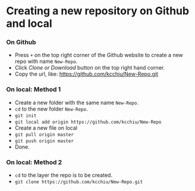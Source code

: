 # Creating a new repository on Github and local
### On Github
- Press `+` on the top right corner of the Github website to create a new repo with name `New-Repo`.
- Click *Clone or Download* button on the top right hand corner.
- Copy the url, like: https://github.com/kcchiu/New-Repo.git

### On local: Method 1
- Create a new folder with the same name `New-Repo`.  
- `cd` to the new folder `New-Repo`.  
- `git init`  
- `git local add origin https://github.com/kcchiu/New-Repo`  
- Create a new file on local  
- `git pull origin master`  
- `git push origin master`  
- Done.  

### On local: Method 2
- `cd` to the layer the repo is to be created.  
- `git clone https://github.com/kcchiu/New-Repo.git`
